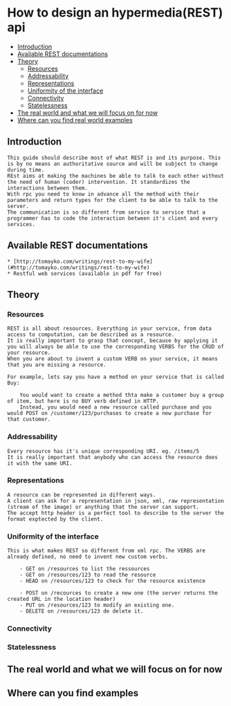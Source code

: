 # How to design an hypermedia(REST) api
  
* [Introduction](#intro)
* [Available REST documentations](#doc)
* [Theory](#theory)
	* [Resources](#ressources)
	* [Addressability](#address)
	* [Representations](#representations)
	* [Uniformity of the interface](#uniformity)
	* [Connectivity](#connectivity)
	* [Statelessness](#stateless)
* [The real world and what we will focus on for now](#real-world)
* [Where can you find real world examples](#examples)

## <a name="intro"/>Introduction</a>
	
	This guide should describe most of what REST is and its purpose. This is by no means an authoritative source and will be subject to change during time.
	REst aims at making the machines be able to talk to each other without the need of human (coder) intervention. It standardizes the interactions between them.
	With rpc you need to know in advance all the method with their parameters and return types for the client to be able to talk to the server.
	The communication is so different from service to service that a programmer has to code the interaction between it's client and every services.
	
## <a name="doc"/>Available REST documentations</a>
	* [http://tomayko.com/writings/rest-to-my-wife](#http://tomayko.com/writings/rest-to-my-wife)
	* Restful web services (available in pdf for free)

## <a name="theory"/>Theory</a>
	
### <a name="resources"/>Resources</a>
		
	REST is all about resources. Everything in your service, from data access to computation, can be described as a resource. 
	It is really important to grasp that concept, because by applying it you will always be able to use the corresponding VERBS for the CRUD of your resource.
	When you are about to invent a custom VERB on your service, it means that you are missing a resource.
	
	For example, lets say you have a method on your service that is called Buy: 
		
		You would want to create a method thta make a customer buy a group of item, but here is no BUY verb defined in HTTP.
		Instead, you would need a new resource called purchase and you would POST on /customer/123/purchases to create a new purchase for that customer. 
		
### <a name="address"/>Addressability</a>
	
	Every resource has it's unique corresponding URI. eg. /items/5
	It is really important that anybody who can access the resource does it with the same URI.

### <a name="representations"/>Representations</a>
	
	A resource can be represented in different ways.
	A client can ask for a representation in json, xml, raw representation (stream of the image) or anything that the server can support.
	The accept http header is a perfect tool to describe to the server the format exptected by the client.
	
### <a name="uniformity"/>Uniformity of the interface</a>
	
	This is what makes REST so different from xml rpc. The VERBS are already defined, no need to invent new custom verbs.
		
		- GET on /resources to list the ressources
		- GET on /resources/123 to read the resource
		- HEAD on /resources/123 to check for the resource existence
		
		- POST on /recources to create a new one (the server returns the created URL in the location header)
		- PUT on /resources/123 to modify an existing one.
		- DELETE on /resources/123 de delete it.
		
### <a name="connectivity"/>Connectivity</a>
	
### <a name="stateless"/>Statelessness</a>
	
## <a name="real-world"/>The real world and what we will focus on for now</a>

## <a name="examples"/>Where can you find examples</a>